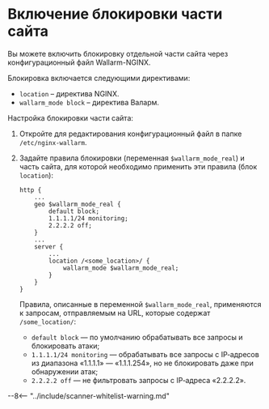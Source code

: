 # Включение блокировки части сайта

Вы можете включить блокировку отдельной части сайта через конфигурационный
файл Wallarm-NGINX.

Блокировка включается следующими директивами:

* `location` – директива NGINX.
* `wallarm_mode block` – директива Валарм.

Настройка блокировки части сайта:

1. Откройте для редактирования конфигурационный файл в папке `/etc/nginx-wallarm`.
2. Задайте правила блокировки (переменная `$wallarm_mode_real`) и часть сайта, для которой необходимо применить эти правила (блок `location`):

	```
	http {
	    ...
	    geo $wallarm_mode_real { 
	        default block;
	        1.1.1.1/24 monitoring;
	        2.2.2.2 off;
	    }
	    ...
	    server {
	        ...
	        location /<some_location>/ { 
	            wallarm_mode $wallarm_mode_real;
	        }
	    } 
	}
	```
    
    Правила, описанные в переменной `$wallarm_mode_real`, применяются к запросам, отправляемым на URL, которые содержат `/some_location/`:
	
    * `default block`&nbsp;— по умолчанию обрабатывать все запросы и блокировать атаки;
    * `1.1.1.1/24 monitoring`&nbsp;— обрабатывать все запросы с IP‑адресов из диапазона «1.1.1.1» — «1.1.1.254», но не блокировать даже при обнаружении атак;
    * `2.2.2.2 off`&nbsp;— не фильтровать запросы с IP‑адреса «2.2.2.2».

--8<-- "../include/scanner-whitelist-warning.md"